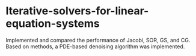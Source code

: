 # Iterative-solvers-for-linear-equation-systems
Implemented and compared the performance of Jacobi, SOR, GS, and CG. Based on methods, a PDE-based denoising algorithm was implemented.
